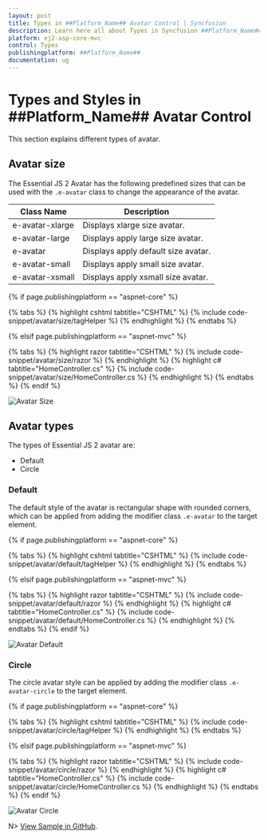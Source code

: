 ```yaml
---
layout: post
title: Types in ##Platform_Name## Avatar Control | Syncfusion
description: Learn here all about Types in Syncfusion ##Platform_Name## Avatar control of Syncfusion Essential JS 2 and more.
platform: ej2-asp-core-mvc
control: Types
publishingplatform: ##Platform_Name##
documentation: ug
---
```



# Types and Styles in ##Platform_Name## Avatar Control

This section explains different types of avatar.

## Avatar size

The Essential JS 2 Avatar has the following predefined sizes that can be used with the `.e-avatar` class to change the appearance of the avatar.

| Class Name | Description |
| ------------- | ------------- |
| e-avatar-xlarge    | Displays xlarge size avatar. |
| e-avatar-large     | Displays apply large size avatar. |
| e-avatar           | Displays apply default size avatar. |
| e-avatar-small     | Displays apply small size avatar. |
| e-avatar-xsmall    | Displays apply xsmall size avatar. |

{% if page.publishingplatform == "aspnet-core" %}

{% tabs %}
{% highlight cshtml tabtitle="CSHTML" %}
{% include code-snippet/avatar/size/tagHelper %}
{% endhighlight %}
{% endtabs %}

{% elsif page.publishingplatform == "aspnet-mvc" %}

{% tabs %}
{% highlight razor tabtitle="CSHTML" %}
{% include code-snippet/avatar/size/razor %}
{% endhighlight %}
{% highlight c# tabtitle="HomeController.cs" %}
{% include code-snippet/avatar/size/HomeController.cs %}
{% endhighlight %}
{% endtabs %}
{% endif %}


![Avatar Size](./images/size.PNG)

## Avatar types

The types of Essential JS 2 avatar are:

* Default
* Circle

### Default

The default style of the avatar is rectangular shape with rounded corners, which can be applied from adding the modifier class `.e-avatar` to the target element.

{% if page.publishingplatform == "aspnet-core" %}

{% tabs %}
{% highlight cshtml tabtitle="CSHTML" %}
{% include code-snippet/avatar/default/tagHelper %}
{% endhighlight %}
{% endtabs %}

{% elsif page.publishingplatform == "aspnet-mvc" %}

{% tabs %}
{% highlight razor tabtitle="CSHTML" %}
{% include code-snippet/avatar/default/razor %}
{% endhighlight %}
{% highlight c# tabtitle="HomeController.cs" %}
{% include code-snippet/avatar/default/HomeController.cs %}
{% endhighlight %}
{% endtabs %}
{% endif %}

![Avatar Default](./images/types.PNG)

### Circle

The circle avatar style can be applied by adding the modifier class `.e-avatar-circle` to the target element.

{% if page.publishingplatform == "aspnet-core" %}

{% tabs %}
{% highlight cshtml tabtitle="CSHTML" %}
{% include code-snippet/avatar/circle/tagHelper %}
{% endhighlight %}
{% endtabs %}

{% elsif page.publishingplatform == "aspnet-mvc" %}

{% tabs %}
{% highlight razor tabtitle="CSHTML" %}
{% include code-snippet/avatar/circle/razor %}
{% endhighlight %}
{% highlight c# tabtitle="HomeController.cs" %}
{% include code-snippet/avatar/circle/HomeController.cs %}
{% endhighlight %}
{% endtabs %}
{% endif %}

![Avatar Circle](./images/circle.PNG)

N> [View Sample in GitHub](https://github.com/SyncfusionExamples/ASP-NET-Core-UG-Examples/tree/main/Avatar/AvatarUGSample).